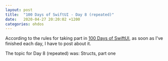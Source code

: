 ```yaml
---
layout: post
title:  "100 Days of SwiftUI - Day 8 (repeated)"
date:   2020-04-27 20:20:02 +1200
categories: ohdos
---
```

According to the rules for taking part in [100 Days of SwiftUI](https://www.hackingwithswift.com/100/swiftui), as soon as I've finished each day, I have to post about it.

The topic for Day 8 (repeated) was: Structs, part one
